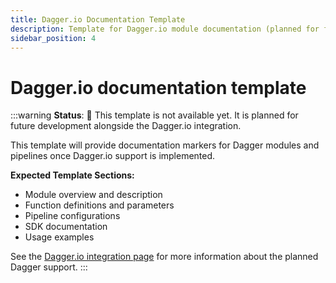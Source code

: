 ```yaml
---
title: Dagger.io Documentation Template
description: Template for Dagger.io module documentation (planned for future development)
sidebar_position: 4
---
```


# Dagger.io documentation template

:::warning
**Status**: 🚧 This template is not available yet. It is planned for future development alongside the Dagger.io integration.

This template will provide documentation markers for Dagger modules and pipelines once Dagger.io support is implemented.

**Expected Template Sections:**

- Module overview and description
- Function definitions and parameters
- Pipeline configurations
- SDK documentation
- Usage examples

See the [Dagger.io integration page](../integrations/dagger.md) for more information about the planned Dagger support.
:::
